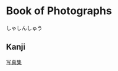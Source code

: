 # Book of Photographs
しゃしんしゅう

## Kanji
[写](../Kanji/kanji-dict/写.md)[真](../Kanji/kanji-dict/真.md)[集](../Kanji/kanji-dict/集.md)